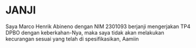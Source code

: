 # JANJI

Saya Marco Henrik Abineno dengan NIM 2301093 berjanji mengerjakan TP4 DPBO dengan keberkahan-Nya, maka saya tidak akan melakukan kecurangan sesuai yang telah di spesifikasikan, Aamiin
